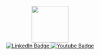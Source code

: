 <div id="header" align="center">
  <img src="https://media2.giphy.com/media/v1.Y2lkPTc5MGI3NjExaGo5ZDRpdmI4eGwyMWJocGVxa3d1eHc1Z3hmM3l0ZmdhN3hrdml3cyZlcD12MV9pbnRlcm5hbF9naWZfYnlfaWQmY3Q9cw/HEPwfdu6T6svpPE1eN/giphy.gif" width="100"/>
</div>
<div id="badges" align="center">
  <a href="https://www.linkedin.com/in/hi%E1%BB%81n-ph%E1%BA%A1m-09795567/">
    <img src="https://img.shields.io/badge/LinkedIn-blue?style=for-the-badge&logo=linkedin&logoColor=white" alt="LinkedIn Badge"/>
  </a>
  <a href="https://www.youtube.com/@mafaldavn">
    <img src="https://img.shields.io/badge/YouTube-red?style=for-the-badge&logo=youtube&logoColor=white" alt="Youtube Badge"/>
  </a>
</div>

